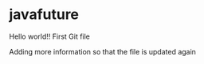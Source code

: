 javafuture
==========
Hello world!! First Git file

Adding more information so that the file is updated again


